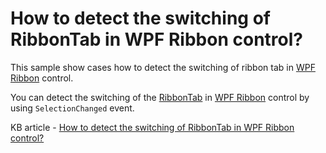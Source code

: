 # How to detect the switching of RibbonTab in WPF Ribbon control?

This sample show cases how to detect the switching of ribbon tab in [WPF Ribbon](https://www.syncfusion.com/wpf-controls/ribbon) control.

You can detect the switching of the [RibbonTab](https://help.syncfusion.com/cr/wpf/Syncfusion.Windows.Tools.Controls.RibbonTab.html) in [WPF Ribbon](https://www.syncfusion.com/wpf-controls/ribbon) control by using `SelectionChanged` event.

KB article - [How to detect the switching of RibbonTab in WPF Ribbon control?](https://www.syncfusion.com/kb/8254/how-to-detect-the-switching-of-ribbontab-in-wpf-ribbon-control)
